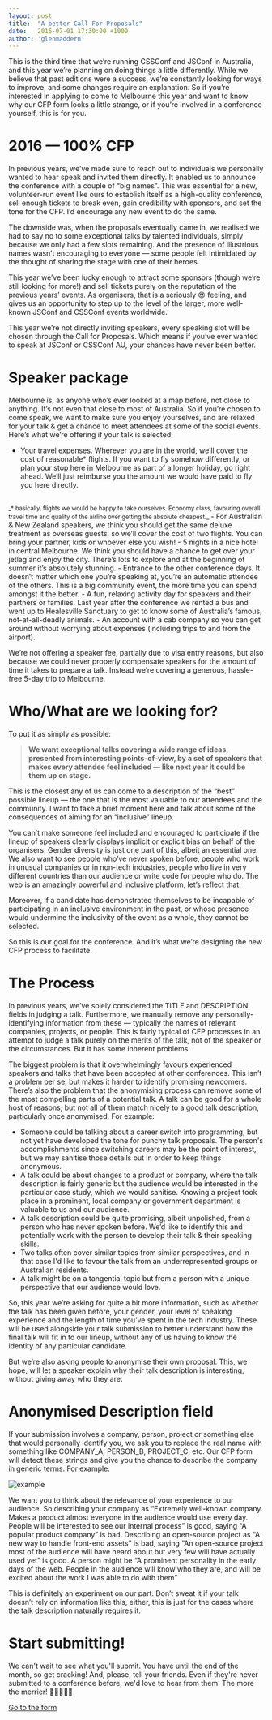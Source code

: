 ```yaml
---
layout: post
title:  "A better Call For Proposals"
date:   2016-07-01 17:30:00 +1000
author: 'glenmaddern'
---
```


This is the third time that we’re running CSSConf and JSConf in Australia, and this year we’re planning on doing things a little differently. While we believe that past editions were a success, we’re constantly looking for ways to improve, and some changes require an explanation. So if you’re interested in applying to come to Melbourne this year and want to know why our CFP form looks a little strange, or if you’re involved in a conference yourself, this is for you.

# 2016 — 100% CFP

In previous years, we’ve made sure to reach out to individuals we personally wanted to hear speak and invited them directly. It enabled us to announce the conference with a couple of “big names”. This was essential for a new, volunteer-run event like ours to establish itself as a high-quality conference, sell enough tickets to break even, gain credibility with sponsors, and set the tone for the CFP. I’d encourage any new event to do the same.

The downside was, when the proposals eventually came in, we realised we had to say no to some exceptional talks by talented individuals, simply because we only had a few slots remaining. And the presence of illustrious names wasn’t encouraging to everyone — some people felt intimidated by the thought of sharing the stage with one of their heroes.

This year we’ve been lucky enough to attract some sponsors (though we’re still looking for more!) and sell tickets purely on the reputation of the previous years’ events. As organisers, that is a seriously 😍 feeling, and gives us an opportunity to step up to the level of the larger, more well-known JSConf and CSSConf events worldwide.

This year we’re not directly inviting speakers, every speaking slot will be chosen through the Call for Proposals. Which means if you’ve ever wanted to speak at JSConf or CSSConf AU, your chances have never been better.

# Speaker package

Melbourne is, as anyone who’s ever looked at a map before, not close to anything. It’s not even that close to most of Australia. So if you’re chosen to come speak, we want to make sure you enjoy yourselves, and are relaxed for your talk & get a chance to meet attendees at some of the social events. Here’s what we’re offering if your talk is selected:

- Your travel expenses. Wherever you are in the world, we’ll cover the cost of reasonable* flights. If you want to fly somehow differently, or plan your stop here in Melbourne as part of a longer holiday, go right ahead. We’ll just reimburse you the amount we would have paid to fly you here directly.
<br/>
<small>
_* basically, flights we would be happy to take ourselves. Economy class, favouring overall travel time and quality of the airline over getting the absolute cheapest._
</small>
- For Australian & New Zealand speakers, we think you should get the same deluxe treatment as overseas guests, so we’ll cover the cost of two flights. You can bring your partner, kids or whoever else you wish!
- 5 nights in a nice hotel in central Melbourne. We think you should have a chance to get over your jetlag and enjoy the city. There’s lots to explore and at the beginning of summer it’s absolutely stunning.
- Entrance to the other conference days. It doesn’t matter which one you’re speaking at, you’re an automatic attendee of the others. This is a big community event, the more time you can spend amongst it the better.
- A fun, relaxing activity day for speakers and their partners or families. Last year after the conference we rented a bus and went up to Healesville Sanctuary to get to know some of Australia’s famous, not-at-all-deadly animals.
- An account with a cab company so you can get around without worrying about expenses (including trips to and from the airport).

We’re not offering a speaker fee, partially due to visa entry reasons, but also because we could never properly compensate speakers for the amount of time it takes to prepare a talk. Instead we’re covering a generous, hassle-free 5-day trip to Melbourne.

# Who/What are we looking for?

To put it as simply as possible:

> **We want exceptional talks covering a wide range of ideas, presented from interesting points-of-view, by a set of speakers that makes every attendee feel included — like next year it could be them up on stage.**

This is the closest any of us can come to a description of the “best” possible lineup — the one that is the most valuable to our attendees and the community. I want to take a brief moment here and talk about some of the consequences of aiming for an “inclusive” lineup.

You can’t make someone feel included and encouraged to participate if the lineup of speakers clearly displays implicit or explicit bias on behalf of the organisers. Gender diversity is just one part of this, albeit an essential one. We also want to see people who’ve never spoken before, people who work in unusual companies or in non-tech industries, people who live in very different countries than our audience or write code for people who do. The web is an amazingly powerful and inclusive platform, let’s reflect that.

Moreover, if a candidate has demonstrated themselves to be incapable of participating in an inclusive environment in the past, or whose presence would undermine the inclusivity of the event as a whole, they cannot be selected.

So this is our goal for the conference. And it’s what we’re designing the new CFP process to facilitate.

# The Process

In previous years, we’ve solely considered the TITLE and DESCRIPTION fields in judging a talk. Furthermore, we manually remove any personally-identifying information from these — typically the names of relevant companies, projects, or people. This is fairly typical of CFP processes in an attempt to judge a talk purely on the merits of the talk, not of the speaker or the circumstances. But it has some inherent problems.

The biggest problem is that it overwhelmingly favours experienced speakers and talks that have been accepted at other conferences. This isn’t a problem per se, but makes it harder to identify promising newcomers. There’s also the problem that the anonymising process can remove some of the most compelling parts of a potential talk. A talk can be good for a whole host of reasons, but not all of them match nicely to a good talk description, particularly once anonymised. For example:

- Someone could be talking about a career switch into programming, but not yet have developed the tone for punchy talk proposals. The person's accomplishments since switching careers may be the point of interest, but we may sanitise those details out in order to keep things anonymous.
- A talk could be about changes to a product or company, where the talk description is fairly generic but the audience would be interested in the particular case study, which we would sanitise. Knowing a project took place in a prominent, local company or government department is valuable to us and our audience.
- A talk description could be quite promising, albeit unpolished, from a person who has never spoken before. We’d like to identify this and potentially work with the person to develop their talk & their speaking skills.
- Two talks often cover similar topics from similar perspectives, and in that case I'd like to favour the talk from an underrepresented groups or Australian residents.
- A talk might be on a tangential topic but from a person with a unique perspective that our audience would love.

So, this year we’re asking for quite a bit more information, such as whether the talk has been given before, your gender, your level of speaking experience and the length of time you’ve spent in the tech industry. These will be used alongside your talk submission to better understand how the final talk will fit in to our lineup, without any of us having to know the identity of any particular candidate.

But we’re also asking people to anonymise their own proposal. This, we hope, will let a speaker explain why their talk description is interesting, without giving away who they are.

# Anonymised Description field

If your submission involves a company, person, project or something else that would personally identify you, we ask you to replace the real name with something like COMPANY_A, PERSON_B, PROJECT_C, etc. Our CFP form will detect these strings and give you the chance to describe the company in generic terms. For example:

![example](/assets/images/cfp-example.png)

We want you to think about the relevance of your experience to our audience. So describing your company as “Extremely well-known company. Makes a product almost everyone in the audience would use every day. People will be interested to see our internal process” is good, saying “A popular product company” is bad. Describing an open-source project as “A new way to handle front-end assets” is bad, saying “An open-source project most of the audience will have heard about but very few will have actually used yet” is good. A person might be “A prominent personality in the early days of the web. People in the audience will know who they are, and will be excited about the work I was able to do with them”

This is definitely an experiment on our part. Don’t sweat it if your talk doesn’t rely on information like this, either, this is just for the cases where the talk description naturally requires it.

# Start submitting!

We can't wait to see what you'll submit. You have until the end of the month, so get cracking! And, please, tell your friends. Even if they're never submitted to a conference before, we'd love to hear from them. The more the merrier! 💖👬👫👭💖

[Go to the form](/cfp)
